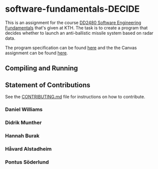 # software-fundamentals-DECIDE

This is an assignment for the course [DD2480 Software Engineering Fundamentals](https://www.kth.se/student/kurser/kurs/DD2480?l=en) that's given at KTH. The task is to create a program that decides whether to launch an anti-ballistic missile system based on radar data.

The program specification can be found [here](./decide.pdf) and the the Canvas assignment can be found [here](https://canvas.kth.se/courses/37918/assignments/235345).

## Compiling and Running

<!-- To do -->

## Statement of Contributions

See the [CONTRIBUTING.md](./CONTRIBUTING.md) file for instructions on how to contribute.

### Daniel Williams

### Didrik Munther

### Hannah Burak

### Håvard Alstadheim

### Pontus Söderlund
